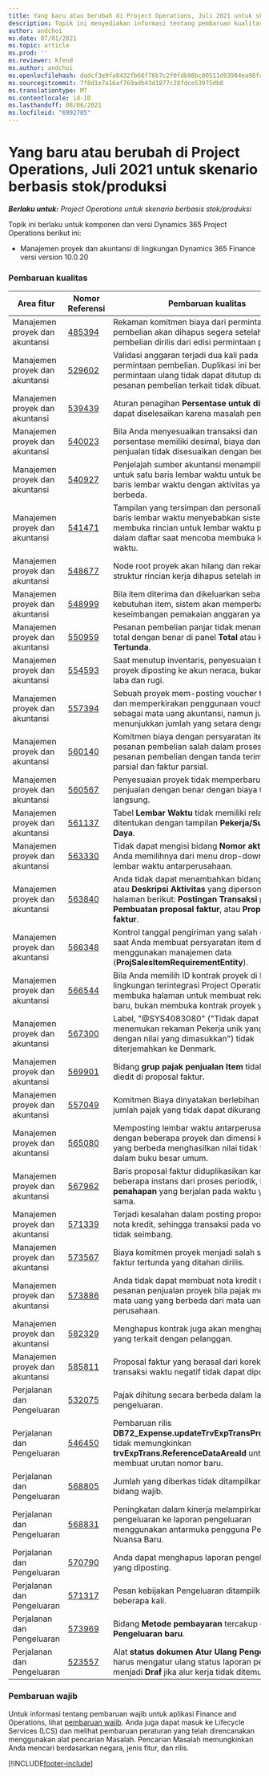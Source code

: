 ```yaml
---
title: Yang baru atau berubah di Project Operations, Juli 2021 untuk skenario berbasis stok/produksi
description: Topik ini menyediakan informasi tentang pembaruan kualitas yang tersedia dalam skenario Project Operations yang dirilis Pada Bulan Juli 2021 untuk skenario berbasis produksi/stok.
author: andchoi
ms.date: 07/01/2021
ms.topic: article
ms.prod: ''
ms.reviewer: kfend
ms.author: andchoi
ms.openlocfilehash: dadcf3e9fa8432fb66f76b7c2f0fdb98bc00511d93984ea98fa30b4fc03fa426
ms.sourcegitcommit: 7f8d1e7a16af769adb43d1877c28fdce53975db8
ms.translationtype: MT
ms.contentlocale: id-ID
ms.lasthandoff: 08/06/2021
ms.locfileid: "6992705"
---
```

# <a name="whats-new-or-changed-in-project-operations-july-2021-for-stockedproduction-based-scenarios"></a>Yang baru atau berubah di Project Operations, Juli 2021 untuk skenario berbasis stok/produksi

_**Berlaku untuk:** Project Operations untuk skenario berbasis stok/produksi_

Topik ini berlaku untuk komponen dan versi Dynamics 365 Project Operations berikut ini:

- Manajemen proyek dan akuntansi di lingkungan Dynamics 365 Finance versi version 10.0.20
 
### <a name="quality-updates"></a>Pembaruan kualitas
                                                                                                                                                                                  
| Area fitur                      | Nomor Referensi| Pembaruan kualitas                                                                                                                                                                          |
|-----------------------------------|--------|---------------------------------------------------------------------------------------------------------------------------------------------------------------------------------|
| Manajemen proyek dan akuntansi | [485394](https://fix.lcs.dynamics.com/Issue/Details/?bugId=485394) | Rekaman komitmen biaya dari permintaan pembelian akan dihapus segera setelah pesanan pembelian dirilis dari edisi permintaan pembelian.                                                                           |
| Manajemen proyek dan akuntansi | [529602](https://fix.lcs.dynamics.com/Issue/Details/?bugId=529602) | Validasi anggaran terjadi dua kali pada permintaan pembelian. Duplikasi ini berarti bahwa permintaan ulang tidak dapat ditutup dan pesanan pembelian terkait tidak dibuat.                                                                                                                        |
| Manajemen proyek dan akuntansi | [539439](https://fix.lcs.dynamics.com/Issue/Details/?bugId=539439) | Aturan penagihan **Persentase untuk ditagih** tidak dapat diselesaikan karena masalah pembulatan.                                                                              |
| Manajemen proyek dan akuntansi | [540023](https://fix.lcs.dynamics.com/Issue/Details/?bugId=540023) | Bila Anda menyesuaikan transaksi dan persentase memiliki desimal, biaya dan harga penjualan tidak disesuaikan dengan benar.                                      |
| Manajemen proyek dan akuntansi | [540927](https://fix.lcs.dynamics.com/Issue/Details/?bugId=540927) | Penjelajah sumber akuntansi menampilkan jam untuk satu baris lembar waktu untuk beberapa baris lembar waktu dengan aktivitas yang berbeda.                                      |
| Manajemen proyek dan akuntansi | [541471](https://fix.lcs.dynamics.com/Issue/Details/?bugId=541471) | Tampilan yang tersimpan dan personalisasi detail baris lembar waktu menyebabkan sistem selalu membuka rincian untuk lembar waktu pertama dalam daftar saat mencoba membuka lembar waktu.  |
| Manajemen proyek dan akuntansi | [548677](https://fix.lcs.dynamics.com/Issue/Details/?bugId=548677) | Node root proyek akan hilang dan rekaman struktur rincian kerja dihapus setelah impor.                                                                                             |
| Manajemen proyek dan akuntansi | [548999](https://fix.lcs.dynamics.com/Issue/Details/?bugId=548999) | Bila item diterima dan dikeluarkan sebagian dari kebutuhan item, sistem akan memperbarui keseimbangan pemakaian anggaran yang salah. |
| Manajemen proyek dan akuntansi | [550959](https://fix.lcs.dynamics.com/Issue/Details/?bugId=550959) | Pesanan pembelian panjar tidak menampilkan total dengan benar di panel **Total** atau kisi **faktur Tertunda**.                                                                  |
| Manajemen proyek dan akuntansi | [554593](https://fix.lcs.dynamics.com/Issue/Details/?bugId=554593) | Saat menutup inventaris, penyesuaian biaya item proyek diposting ke akun neraca, bukan akun laba dan rugi.                                                            |
| Manajemen proyek dan akuntansi | [557394](https://fix.lcs.dynamics.com/Issue/Details/?bugId=557394) | Sebuah proyek mem-posting voucher transaksi dan memperkirakan penggunaan voucher USD sebagai mata uang akuntansi, namun jumlahnya menunjukkan jumlah yang setara dengan CAD.              |
| Manajemen proyek dan akuntansi | [560140](https://fix.lcs.dynamics.com/Issue/Details/?bugId=560140) | Komitmen biaya dengan persyaratan item dan pesanan pembelian salah dalam proses faktur pesanan pembelian dengan tanda terima produk parsial dan faktur parsial.       |
| Manajemen proyek dan akuntansi | [560567](https://fix.lcs.dynamics.com/Issue/Details/?bugId=560567) | Penyesuaian proyek tidak memperbarui jumlah penjualan dengan benar dengan biaya tidak langsung.                                                                                    |
| Manajemen proyek dan akuntansi | [561137](https://fix.lcs.dynamics.com/Issue/Details/?bugId=561137) | Tabel **Lembar Waktu** tidak memiliki relasi yang ditentukan dengan tampilan **Pekerja/Sumber Daya**.                                                                                   |
| Manajemen proyek dan akuntansi | [563330](https://fix.lcs.dynamics.com/Issue/Details/?bugId=563330) | Tidak dapat mengisi bidang **Nomor aktivitas** saat Anda memilihnya dari menu drop-down untuk lembar waktu antarperusahaan.                                                                 |
| Manajemen proyek dan akuntansi | [563840](https://fix.lcs.dynamics.com/Issue/Details/?bugId=563840) | Anda tidak dapat menambahkan bidang **Tujuan** atau **Deskripsi Aktivitas** yang dipersonalkan ke halaman berikut: **Postingan Transaksi proyek**, **Pembuatan proposal faktur**, atau **Proposal faktur**.  |
| Manajemen proyek dan akuntansi | [566348](https://fix.lcs.dynamics.com/Issue/Details/?bugId=566348) | Kontrol tanggal pengiriman yang salah diberikan saat Anda membuat persyaratan item dengan menggunakan manajemen data (**ProjSalesItemRequirementEntity**).                                              |
| Manajemen proyek dan akuntansi | [566544](https://fix.lcs.dynamics.com/Issue/Details/?bugId=566544) | Bila Anda memilih ID kontrak proyek di Finance, lingkungan terintegrasi Project Operations akan membuka halaman untuk membuat rekaman baru, bukan membuka kontrak proyek yang ada.                                                                                                                 |
| Manajemen proyek dan akuntansi | [567300](https://fix.lcs.dynamics.com/Issue/Details/?bugId=567300) |  Label, "@SYS4083080" ("Tidak dapat menemukan rekaman Pekerja unik yang terkait dengan nilai yang dimasukkan") tidak diterjemahkan ke Denmark.                                |
| Manajemen proyek dan akuntansi | [569901](https://fix.lcs.dynamics.com/Issue/Details/?bugId=569901) | Bidang **grup pajak penjualan Item** tidak dapat diedit di proposal faktur.                                                                               |
| Manajemen proyek dan akuntansi | [557049](https://fix.lcs.dynamics.com/Issue/Details/?bugId=557049) | Komitmen Biaya dinyatakan berlebihan dengan jumlah pajak yang tidak dapat dikurangkan.                                                                                                    |
| Manajemen proyek dan akuntansi | [565080](https://fix.lcs.dynamics.com/Issue/Details/?bugId=565080) | Memposting lembar waktu antarperusahaan dengan beberapa proyek dan dimensi keuangan yang berbeda menghasilkan nilai tidak terduga dalam buku besar umum.                             |
| Manajemen proyek dan akuntansi | [567962](https://fix.lcs.dynamics.com/Issue/Details/?bugId=567962) | Baris proposal faktur diduplikasikan karena beberapa instans dari proses periodik, **Impor dari penahapan** yang berjalan pada waktu yang sama.                                      |
| Manajemen proyek dan akuntansi | [571339](https://fix.lcs.dynamics.com/Issue/Details/?bugId=571339) | Terjadi kesalahan dalam posting proposal faktur nota kredit, sehingga transaksi pada voucher tidak seimbang.    |
| Manajemen proyek dan akuntansi | [573567](https://fix.lcs.dynamics.com/Issue/Details/?bugId=573567) | Biaya komitmen proyek menjadi salah setelah faktur tertunda yang ditahan dirilis.                                                                             |
| Manajemen proyek dan akuntansi | [573886](https://fix.lcs.dynamics.com/Issue/Details/?bugId=573886) | Anda tidak dapat membuat nota kredit untuk pesanan penjualan proyek bila pajak memiliki mata uang yang berbeda dari mata uang perusahaan.                                      |
| Manajemen proyek dan akuntansi | [582329](https://fix.lcs.dynamics.com/Issue/Details/?bugId=582329) | Menghapus kontrak juga akan menghapus alamat yang terkait dengan pelanggan.                                                                                     |
| Manajemen proyek dan akuntansi | [585811](https://fix.lcs.dynamics.com/Issue/Details/?bugId=585811) | Proposal faktur yang berasal dari koreksi transaksi waktu negatif tidak dapat diposting.                                                                    |
| Perjalanan dan Pengeluaran                  | [532075](https://fix.lcs.dynamics.com/Issue/Details/?bugId=532075) | Pajak dihitung secara berbeda dalam laporan pengeluaran.                                                                                                                  |
| Perjalanan dan Pengeluaran                  | [546450](https://fix.lcs.dynamics.com/Issue/Details/?bugId=546450) | Pembaruan rilis **DB72_Expense.updateTrvExpTransProjTransId()**   tidak memungkinkan **trvExpTrans.ReferenceDataAreaId** untuk membuat urutan nomor baru.                    |
| Perjalanan dan Pengeluaran                  | [568805](https://fix.lcs.dynamics.com/Issue/Details/?bugId=568805) | Jumlah yang diberkas tidak ditampilkan dengan bidang wajib.                                                                                                             |
| Perjalanan dan Pengeluaran                  | [568831](https://fix.lcs.dynamics.com/Issue/Details/?bugId=568831) | Peningkatan dalam kinerja melampirkan pengeluaran ke laporan pengeluaran menggunakan antarmuka pengguna Pengeluaran Nuansa Baru.                                                            |
| Perjalanan dan Pengeluaran                  | [570790](https://fix.lcs.dynamics.com/Issue/Details/?bugId=570790) | Anda dapat menghapus laporan pengeluaran yang diposting.                                                                                           |
| Perjalanan dan Pengeluaran                  | [571317](https://fix.lcs.dynamics.com/Issue/Details/?bugId=571317) | Pesan kebijakan Pengeluaran ditampilkan beberapa kali.                                                                                                       |
| Perjalanan dan Pengeluaran                  | [573969](https://fix.lcs.dynamics.com/Issue/Details/?bugId=573969) | Bidang **Metode pembayaran** tercakup di panel **Pengeluaran baru**.                                                                                                      |
| Perjalanan dan Pengeluaran                  | [523557](https://fix.lcs.dynamics.com/Issue/Details/?bugId=523557) | Alat **status dokumen Atur Ulang Pengeluaran** harus mengatur ulang status laporan pengeluaran menjadi **Draf** jika alur kerja tidak ditemukan. 

### <a name="regulatory-updates"></a>Pembaruan wajib
Untuk informasi tentang pembaruan wajib untuk aplikasi Finance and Operations, lihat [pembaruan wajib](/dynamics365/finance/localizations/regulatory-updates). Anda juga dapat masuk ke Lifecycle Services (LCS) dan melihat pembaruan peraturan yang telah direncanakan menggunakan alat pencarian Masalah. Pencarian Masalah memungkinkan Anda mencari berdasarkan negara, jenis fitur, dan rilis.


[!INCLUDE[footer-include](../../includes/footer-banner.md)]
